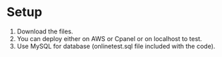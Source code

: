 # Setup

1. Download the files.
2. You can deploy either on AWS or Cpanel or on localhost to test.
3. Use MySQL for database (onlinetest.sql file included with the code).

